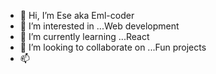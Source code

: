 - 👋 Hi, I’m Ese aka Eml-coder
- 👀 I’m interested in ...Web development
- 🌱 I’m currently learning ...React
- 💞️ I’m looking to collaborate on ...Fun projects
- 📫 

<!---
Eml-coder/Eml-coder is a ✨ special ✨ repository because its `README.md` (this file) appears on your GitHub profile.
You can click the Preview link to take a look at your changes.
--->
